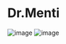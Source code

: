 # Dr.Menti
![image](https://user-images.githubusercontent.com/105498741/225838014-025cddc4-fadb-4511-887c-d0e46537885c.png)
![image](https://user-images.githubusercontent.com/105498741/225838704-d7f89837-0b48-452e-a8eb-1c98dcd30b93.png)

